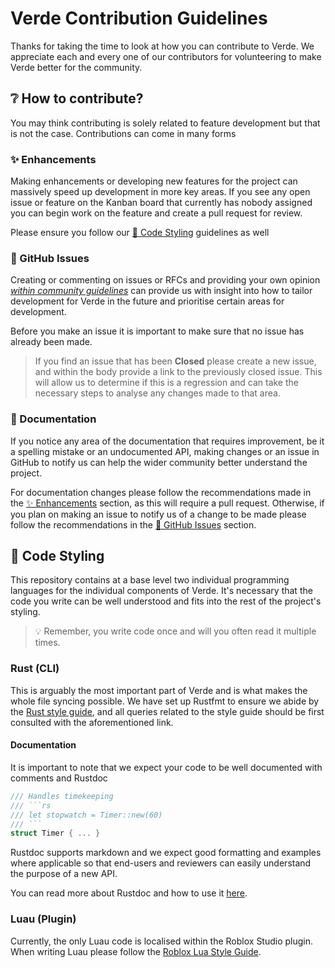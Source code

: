 # Verde Contribution Guidelines
Thanks for taking the time to look at how you can contribute to Verde.
We appreciate each and every one of our contributors for volunteering to make Verde better for the community.

## ❔ How to contribute?
You may think contributing is solely related to feature development but that is not the case. Contributions can come in many forms

### ✨ Enhancements
Making enhancements or developing new features for the project can massively speed up development in more key areas.
If you see any open issue or feature on the Kanban board that currently has nobody assigned you can begin work on the feature and create a pull request for review.

Please ensure you follow our [📝 Code Styling](#-code-styling) guidelines as well 

### 🐛 GitHub Issues
Creating or commenting on issues or RFCs and providing your own opinion *[within community guidelines](./CODE_OF_CONDUCT.md)* can provide us with insight into how to
tailor development for Verde in the future and prioritise certain areas for development.

Before you make an issue it is important to make sure that no issue has already been made.
> If you find an issue that has been **Closed** please create a new issue, and within the body provide a link to the previously closed issue.
> This will allow us to determine if this is a regression and can take the necessary steps to analyse any changes made to that area.

### 📗 Documentation
If you notice any area of the documentation that requires improvement, 
be it a spelling mistake or an undocumented API, making changes or an issue in GitHub to notify us can help the wider community better understand the project.

For documentation changes please follow the recommendations made in the [✨ Enhancements](#-enhancements) section, as this will require a pull request.
Otherwise, if you plan on making an issue to notify us of a change to be made please follow the recommendations in the [🐛 GitHub Issues](#-github-issues) section.

## 📝 Code Styling
This repository contains at a base level two individual programming languages for the individual components of Verde.
It's necessary that the code you write can be well understood and fits into the rest of the project's styling.
> 💡 Remember, you write code once and will you often read it multiple times. 

### Rust (CLI)
This is arguably the most important part of Verde and is what makes the whole file syncing possible.
We have set up Rustfmt to ensure we abide by the [Rust style guide](https://doc.rust-lang.org/beta/style-guide/index.html), 
and all queries related to the style guide should be first consulted with the aforementioned link.

#### Documentation
It is important to note that we expect your code to be well documented with comments and Rustdoc
```rust
/// Handles timekeeping
/// ```rs
/// let stopwatch = Timer::new(60)
/// ```
struct Timer { ... }
```
Rustdoc supports markdown and we expect good formatting and examples where applicable so that end-users and reviewers can easily understand the purpose
of a new API.

You can read more about Rustdoc and how to use it [here](https://doc.rust-lang.org/rustdoc/index.html).

### Luau (Plugin)
Currently, the only Luau code is localised within the Roblox Studio plugin.
When writing Luau please follow the [Roblox Lua Style Guide](https://roblox.github.io/lua-style-guide/).
